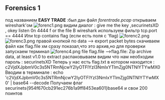 ## Forensics 1
под названием **EASY TRADE** :был дан файл _forentrade.pcap_ открываем wireshark'ом
![forenc1.png]({{site.baseurl}}/securinets/forenc1.png)
видим диалог : give me the key ,securinetsXD , okey listen 0n 4444 f or the file
В wireshark используем фильтр tcp.port == 4444
Или tcp contains flag (если есть поля с 'flag)
![forenc2.png]({{site.baseurl}}/securinets/forenc2.png)
![forenc3.png]({{site.baseurl}}/securinets/forenc3.png)
правой кнопкой по data --> export packet bytes скачиваем файл как flag.file 
хм сразу показал,что это архив,но для проверки запускаем терминал 
![forenc4.png]({{site.baseurl}}/securinets/forenc4.png)
file flag.file -->flag.file: Zip archive data, at least v1.0 to extract
распаковываем видим что нам необходим пароль : securinetsXD
Теперь у нас есть flag.txt в котором находится : c2VjdXJpbmV0c3s5NTRmNjcwY2IyOTFlYzI3NmIxYTlmZjg0NTNlYTYwMX0
Вводим в терминале : 
echo 'c2VjdXJpbmV0c3s5NTRmNjcwY2IyOTFlYzI3NmIxYTlmZjg0NTNlYTYwMX0' | base64 --decode 
Получаем флаг
securinets{954f670cb291ec276b1a9ff8453ea601}base64
и свои 200 поинтов

